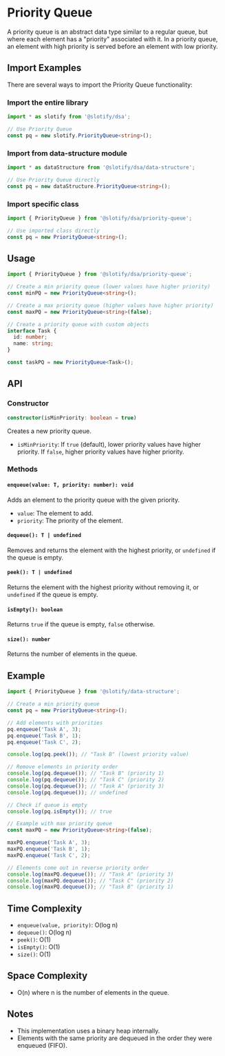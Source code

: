 # Priority Queue

A priority queue is an abstract data type similar to a regular queue, but where each element has a "priority" associated with it. In a priority queue, an element with high priority is served before an element with low priority.

## Import Examples

There are several ways to import the Priority Queue functionality:

### Import the entire library

```typescript
import * as slotify from '@slotify/dsa';

// Use Priority Queue
const pq = new slotify.PriorityQueue<string>();
```

### Import from data-structure module

```typescript
import * as dataStructure from '@slotify/dsa/data-structure';

// Use Priority Queue directly
const pq = new dataStructure.PriorityQueue<string>();
```

### Import specific class

```typescript
import { PriorityQueue } from '@slotify/dsa/priority-queue';

// Use imported class directly
const pq = new PriorityQueue<string>();
```

## Usage

```typescript
import { PriorityQueue } from '@slotify/dsa/priority-queue';

// Create a min priority queue (lower values have higher priority)
const minPQ = new PriorityQueue<string>();

// Create a max priority queue (higher values have higher priority)
const maxPQ = new PriorityQueue<string>(false);

// Create a priority queue with custom objects
interface Task {
  id: number;
  name: string;
}

const taskPQ = new PriorityQueue<Task>();
```

## API

### Constructor

```typescript
constructor(isMinPriority: boolean = true)
```

Creates a new priority queue.

- `isMinPriority`: If `true` (default), lower priority values have higher priority. If `false`, higher priority values have higher priority.

### Methods

#### `enqueue(value: T, priority: number): void`

Adds an element to the priority queue with the given priority.

- `value`: The element to add.
- `priority`: The priority of the element.

#### `dequeue(): T | undefined`

Removes and returns the element with the highest priority, or `undefined` if the queue is empty.

#### `peek(): T | undefined`

Returns the element with the highest priority without removing it, or `undefined` if the queue is empty.

#### `isEmpty(): boolean`

Returns `true` if the queue is empty, `false` otherwise.

#### `size(): number`

Returns the number of elements in the queue.

## Example

```typescript
import { PriorityQueue } from '@slotify/data-structure';

// Create a min priority queue
const pq = new PriorityQueue<string>();

// Add elements with priorities
pq.enqueue('Task A', 3);
pq.enqueue('Task B', 1);
pq.enqueue('Task C', 2);

console.log(pq.peek()); // "Task B" (lowest priority value)

// Remove elements in priority order
console.log(pq.dequeue()); // "Task B" (priority 1)
console.log(pq.dequeue()); // "Task C" (priority 2)
console.log(pq.dequeue()); // "Task A" (priority 3)
console.log(pq.dequeue()); // undefined

// Check if queue is empty
console.log(pq.isEmpty()); // true

// Example with max priority queue
const maxPQ = new PriorityQueue<string>(false);

maxPQ.enqueue('Task A', 3);
maxPQ.enqueue('Task B', 1);
maxPQ.enqueue('Task C', 2);

// Elements come out in reverse priority order
console.log(maxPQ.dequeue()); // "Task A" (priority 3)
console.log(maxPQ.dequeue()); // "Task C" (priority 2)
console.log(maxPQ.dequeue()); // "Task B" (priority 1)
```

## Time Complexity

- `enqueue(value, priority)`: O(log n)
- `dequeue()`: O(log n)
- `peek()`: O(1)
- `isEmpty()`: O(1)
- `size()`: O(1)

## Space Complexity

- O(n) where n is the number of elements in the queue.

## Notes

- This implementation uses a binary heap internally.
- Elements with the same priority are dequeued in the order they were enqueued (FIFO).
